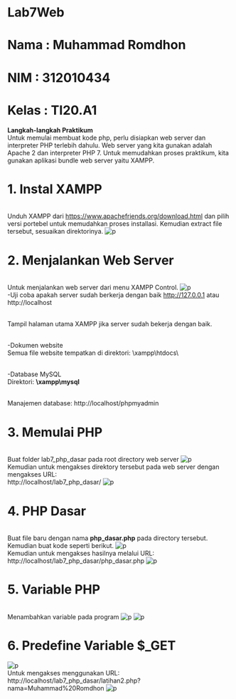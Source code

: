 # Lab7Web
# Nama  : Muhammad Romdhon
# NIM   : 312010434
# Kelas : TI20.A1

**Langkah-langkah Praktikum**
<br>Untuk memulai membuat kode php, perlu disiapkan web server dan interpreter PHP terlebih dahulu. Web server yang kita gunakan adalah Apache 2 dan interpreter PHP 7. Untuk memudahkan proses praktikum, kita gunakan aplikasi bundle web server yaitu XAMPP.

# 1. Instal XAMPP
<br>Unduh XAMPP dari https://www.apachefriends.org/download.html dan pilih versi portebel untuk memudahkan proses installasi. Kemudian extract file tersebut, sesuaikan direktorinya.
![p](gambar/ssfilexampp.png)

# 2. Menjalankan Web Server
<br>Untuk menjalankan web server dari menu XAMPP Control.
![p](gambar/ssxampp.png)
<br>-Uji coba apakah server sudah berkerja dengan baik http://127.0.0.1 atau http://localhost

<br>Tampil halaman utama XAMPP jika server sudah bekerja dengan baik.

<br>-Dokumen website
<br>Semua file website tempatkan di direktori: \xampp\htdocs\

<br>-Database MySQL
<br>Direktori: **\xampp\mysql**

<br>Manajemen database: http://localhost/phpmyadmin

# 3. Memulai PHP
<br>Buat folder lab7_php_dasar pada root directory web server
![p](gambar/ssmulaiphp.png)
<br>Kemudian untuk mengakses direktory tersebut pada web server dengan mengakses URL:
<br>http://localhost/lab7_php_dasar/
![p](gambar/ss1.png)

# 4. PHP Dasar 
<br> Buat file baru dengan nama **php_dasar.php** pada directory tersebut. Kemudian buat kode seperti berikut.
![p](gambar/ss2.png)
<br>Kemudian untuk mengakses hasilnya melalui URL:
<br>http://localhost/lab7_php_dasar/php_dasar.php
![p](gambar/ss3.png)

# 5. Variable PHP
<br>Menambahkan variable pada program
![p](gambar/ss4.png)
![p](gambar/ss5.png)

# 6. Predefine Variable $_GET
![p](gambar/ss8.png)
<br>Untuk mengakses menggunakan URL:
<br>http://localhost/lab7_php_dasar/latihan2.php?nama=Muhammad%20Romdhon
![p](gambar/ss7.png)
